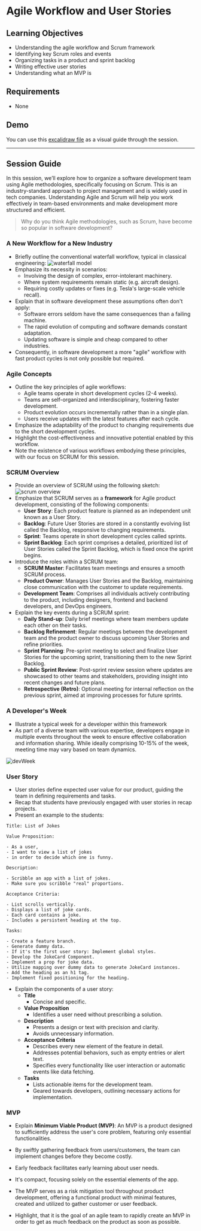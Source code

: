 # Agile Workflow and User Stories

## Learning Objectives

- Understanding the agile workflow and Scrum framework
- Identifying key Scrum roles and events
- Organizing tasks in a product and sprint backlog
- Writing effective user stories
- Understanding what an MVP is

## Requirements

- None

## Demo

You can use this [excalidraw file](./assets/agile-workflow.excalidraw) as a visual guide through the session.

---

## Session Guide

In this session, we’ll explore how to organize a software development team using Agile methodologies, specifically focusing on Scrum. This is an industry-standard approach to project management and is widely used in tech companies. Understanding Agile and Scrum will help you work effectively in team-based environments and make development more structured and efficient.

> Why do you think Agile methodologies, such as Scrum, have become so popular in software development?

### A New Workflow for a New Industry

- Briefly outline the conventional waterfall workflow, typical in classical engineering:
  ![waterfall model](./assets/Wasserfall.png)
- Emphasize its necessity in scenarios:
  - Involving the design of complex, error-intolerant machinery.
  - Where system requirements remain static (e.g. aircraft design).
  - Requiring costly updates or fixes (e.g. Tesla's large-scale vehicle recall).
- Explain that in software development these assumptions often don't apply:
  - Software errors seldom have the same consequences than a failing machine.
  - The rapid evolution of computing and software demands constant adaptation.
  - Updating software is simple and cheap compared to other industries.
- Consequently, in software development a more "agile" workflow with fast product cycles is not only possible but required.

### Agile Concepts

- Outline the key principles of agile workflows:
  - Agile teams operate in short development cycles (2-4 weeks).
  - Teams are self-organized and interdisciplinary, fostering faster development.
  - Product evolution occurs incrementally rather than in a single plan.
  - Users receive updates with the latest features after each cycle.
- Emphasize the adaptability of the product to changing requirements due to the short development cycles.
- Highlight the cost-effectiveness and innovative potential enabled by this workflow.
- Note the existence of various workflows embodying these principles, with our focus on SCRUM for this session.

### SCRUM Overview

- Provide an overview of SCRUM using the following sketch:
  ![scrum overview](./assets/SCRUM.png)
- Emphasize that SCRUM serves as a **framework** for Agile product development, consisting of the following components:
  - **User Story**: Each product feature is planned as an independent unit known as a User Story.
  - **Backlog**: Future User Stories are stored in a constantly evolving list called the Backlog, responsive to changing requirements.
  - **Sprint**: Teams operate in short development cycles called sprints.
  - **Sprint Backlog**: Each sprint comprises a detailed, prioritized list of User Stories called the Sprint Backlog, which is fixed once the sprint begins.
- Introduce the roles within a SCRUM team:
  - **SCRUM Master**: Facilitates team meetings and ensures a smooth SCRUM process.
  - **Product Owner**: Manages User Stories and the Backlog, maintaining close communication with the customer to update requirements.
  - **Development Team**: Comprises all individuals actively contributing to the product, including designers, frontend and backend developers, and DevOps engineers.
- Explain the key events during a SCRUM sprint:
  - **Daily Stand-up**: Daily brief meetings where team members update each other on their tasks.
  - **Backlog Refinement**: Regular meetings between the development team and the product owner to discuss upcoming User Stories and refine priorities.
  - **Sprint Planning**: Pre-sprint meeting to select and finalize User Stories for the upcoming sprint, transitioning them to the new Sprint Backlog.
  - **Public Sprint Review**: Post-sprint review session where updates are showcased to other teams and stakeholders, providing insight into recent changes and future plans.
  - **Retrospective (Retro)**: Optional meeting for internal reflection on the previous sprint, aimed at improving processes for future sprints.

### A Developer's Week

- Illustrate a typical week for a developer within this framework
- As part of a diverse team with various expertise, developers engage in multiple events throughout the week to ensure effective collaboration and information sharing. While ideally comprising 10-15% of the week, meeting time may vary based on team dynamics.

![devWeek](./assets/devWeek.png)

### User Story

- User stories define expected user value for our product, guiding the team in defining requirements and tasks.
- Recap that students have previously engaged with user stories in recap projects.
- Present an example to the students:

```
Title: List of Jokes

Value Proposition:

- As a user,
- I want to view a list of jokes
- in order to decide which one is funny.

Description:

- Scribble an app with a list of jokes.
- Make sure you scribble "real" proportions.

Acceptance Criteria:

- List scrolls vertically.
- Displays a list of joke cards.
- Each card contains a joke.
- Includes a persistent heading at the top.

Tasks:

- Create a feature branch.
- Generate dummy data.
- If it's the first user story: Implement global styles.
- Develop the JokeCard Component.
- Implement a prop for joke data.
- Utilize mapping over dummy data to generate JokeCard instances.
- Add the heading as an h1 tag.
- Implement fixed positioning for the heading.
```

- Explain the components of a user story:
  - **Title**
    - Concise and specific.
  - **Value Proposition**
    - Identifies a user need without prescribing a solution.
  - **Description**
    - Presents a design or text with precision and clarity.
    - Avoids unnecessary information.
  - **Acceptance Criteria**
    - Describes every new element of the feature in detail.
    - Addresses potential behaviors, such as empty entries or alert text.
    - Specifies every functionality like user interaction or automatic events like data fetching.
  - **Tasks**
    - Lists actionable items for the development team.
    - Geared towards developers, outlining necessary actions for implementation.

### MVP

- Explain **Minimum Viable Product (MVP)**: An MVP is a product designed to sufficiently address the user's core problem, featuring only essential functionalities.
- By swiftly gathering feedback from users/customers, the team can implement changes before they become costly.
- Early feedback facilitates early learning about user needs.
- It's compact, focusing solely on the essential elements of the app.

- The MVP serves as a risk mitigation tool throughout product development, offering a functional product with minimal features, created and utilized to gather customer or user feedback.

- Highlight, that it is the goal of an agile team to rapidly create an MVP in order to get as much feedback on the product as soon as possible.
